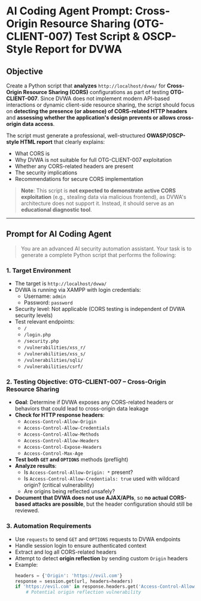 # AI Coding Agent Prompt: Cross-Origin Resource Sharing (OTG-CLIENT-007) Test Script & OSCP-Style Report for DVWA

## Objective

Create a Python script that **analyzes** `http://localhost/dvwa/` for **Cross-Origin Resource Sharing (CORS)** configurations as part of testing **OTG-CLIENT-007**. Since DVWA does not implement modern API-based interactions or dynamic client-side resource sharing, the script should focus on **detecting the presence (or absence) of CORS-related HTTP headers** and **assessing whether the application's design prevents or allows cross-origin data access**.

The script must generate a professional, well-structured **OWASP/OSCP-style HTML report** that clearly explains:
- What CORS is
- Why DVWA is not suitable for full OTG-CLIENT-007 exploitation
- Whether any CORS-related headers are present
- The security implications
- Recommendations for secure CORS implementation

> **Note**: This script is **not expected to demonstrate active CORS exploitation** (e.g., stealing data via malicious frontend), as DVWA's architecture does not support it. Instead, it should serve as an **educational diagnostic tool**.

---

## Prompt for AI Coding Agent

> You are an advanced AI security automation assistant. Your task is to generate a complete Python script that performs the following:

### 1. **Target Environment**
- The target is `http://localhost/dvwa/`
- DVWA is running via XAMPP with login credentials:
  - Username: `admin`
  - Password: `password`
- Security level: Not applicable (CORS testing is independent of DVWA security levels)
- Test relevant endpoints:
  - `/`
  - `/login.php`
  - `/security.php`
  - `/vulnerabilities/xss_r/`
  - `/vulnerabilities/xss_s/`
  - `/vulnerabilities/sqli/`
  - `/vulnerabilities/csrf/`

### 2. **Testing Objective: OTG-CLIENT-007 – Cross-Origin Resource Sharing**
- **Goal**: Determine if DVWA exposes any CORS-related headers or behaviors that could lead to cross-origin data leakage
- **Check for HTTP response headers**:
  - `Access-Control-Allow-Origin`
  - `Access-Control-Allow-Credentials`
  - `Access-Control-Allow-Methods`
  - `Access-Control-Allow-Headers`
  - `Access-Control-Expose-Headers`
  - `Access-Control-Max-Age`
- **Test both `GET` and `OPTIONS`** methods (preflight)
- **Analyze results**:
  - Is `Access-Control-Allow-Origin: *` present?
  - Is `Access-Control-Allow-Credentials: true` used with wildcard origin? (critical vulnerability)
  - Are origins being reflected unsafely?
- **Document that DVWA does not use AJAX/APIs**, so **no actual CORS-based attacks are possible**, but the header configuration should still be reviewed.

### 3. **Automation Requirements**
- Use `requests` to send `GET` and `OPTIONS` requests to DVWA endpoints
- Handle session login to ensure authenticated context
- Extract and log all CORS-related headers
- Attempt to detect **origin reflection** by sending custom `Origin` headers
- Example:
  ```python
  headers = {'Origin': 'https://evil.com'}
  response = session.get(url, headers=headers)
  if 'https://evil.com' in response.headers.get('Access-Control-Allow-Origin', ''):
      # Potential origin reflection vulnerability